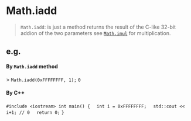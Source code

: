 # Math.iadd
> `Math.iadd`: is just a method returns the result of the C-like 32-bit addion of the two parameters see [`Math.imul`](https://wiki.developer.mozilla.org/en-US/docs/Web/JavaScript/Reference/Global_Objects/Math/imul) for multiplication.
## e.g.
#### By `Math.iadd` method
\> `Math.iadd(0xFFFFFFFF, 1);`
`0`
#### By C++
`#include <iostream>
int main() {`
`  int i = 0xFFFFFFFF;`
`  std::cout << i+1; // 0`
`  return 0;`
`}`

